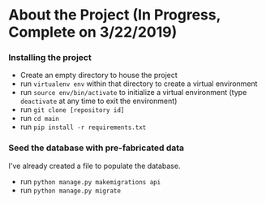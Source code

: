 # About the Project (In Progress, Complete on 3/22/2019)

### Installing the project
- Create an empty directory to house the project
- run `virtualenv env` within that directory to create a virtual environment 
- run `source env/bin/activate` to initialize a virtual environment (type `deactivate` at any time to exit the environment)
- run `git clone [repository id]`
- run `cd main`
- run `pip install -r requirements.txt`

### Seed the database with pre-fabricated data
I've already created a file to populate the database.
- run `python manage.py makemigrations api`
- run `python manage.py migrate`
